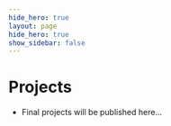 ```yaml
---
hide_hero: true
layout: page
hide_hero: true
show_sidebar: false
---
```


# Projects

* Final projects will be published here...
